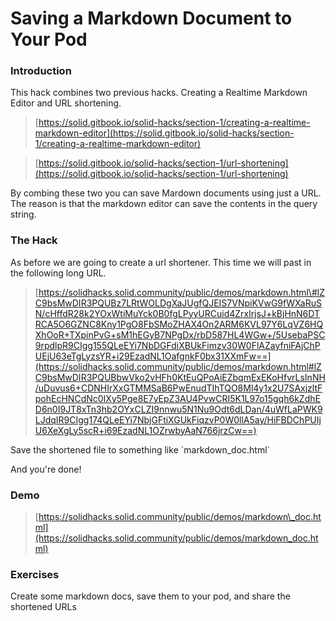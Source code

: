 # Saving a Markdown Document to Your Pod

### Introduction

This hack combines two previous hacks.  Creating a Realtime Markdown Editor and URL shortening.

> [https://solid.gitbook.io/solid-hacks/section-1/creating-a-realtime-markdown-editor](https://solid.gitbook.io/solid-hacks/section-1/creating-a-realtime-markdown-editor)

> [https://solid.gitbook.io/solid-hacks/section-1/url-shortening](https://solid.gitbook.io/solid-hacks/section-1/url-shortening)

By combing these two you can save Mardown documents using just a URL.  The reason is that the markdown editor can save the contents in the query string.

### The Hack

As before we are going to create a url shortener.  This time we will past in the following long URL.

> [https://solidhacks.solid.community/public/demos/markdown.html\#lZC9bsMwDIR3PQUBz7LRtWOLDgXaJUgfQJEIS7VNpiKVwG9fWXaRuSN/cHffdR28k2YOxWtiMuYck0B0fgLPyyURCuid4ZrxlrjsJ+kBjHnN6DTRCA5O6GZNC8Kny1PgO8FbSMoZHAX4On2ARM6KVL97Y6LqVZ6HQXhOoR+TXpinPvG+sM1hEGyB7NPgDx/rbD587HL4WGw+/5UsebaPSC9rpdlpR9CIgg155QLeEYi7NbDGFdiXBUkFimzv30W0FlAZayfniFAjChPUEjU63eTgLyzsYR+i29EzadNL1OafgnkF0bx31XXmFw==](https://solidhacks.solid.community/public/demos/markdown.html#lZC9bsMwDIR3PQUBbwVko2vHFh0KtEuQPoAiEZbqmExEKoHfvrLsInNH/uDuvus6+CDNHIrXxGTMMSaB6PwEnudTIhTQO8Ml4y1x2U7SAxjzltFpohEcHNCdNc0IXy5Pge8E7yEpZ3AU4PvwCRI5K1L97o15gqh6kZdhED6n0I9JT8xTn3hb2OYxCLZI9nnwu5N1Nu9Odt6dLDan/4uWfLaPWK9LJdqIR9CIgg174QLeEYi7NbjGFtiXGUkFiqzvP0W0llA5ay/HiFBDChPUIjU6XeXgLy5scR+i69EzadNL1OZrwbyAaN766jrzCw==)

Save the shortened file to something like \`markdown\_doc.html\`

And you're done!

### Demo

> [https://solidhacks.solid.community/public/demos/markdown\_doc.html](https://solidhacks.solid.community/public/demos/markdown_doc.html)

### Exercises

Create some markdown docs, save them to your pod, and share the shortened URLs

